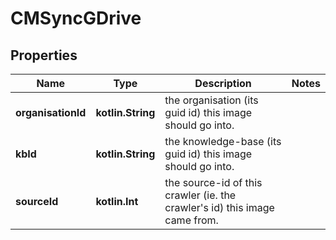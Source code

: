 
# CMSyncGDrive

## Properties
Name | Type | Description | Notes
------------ | ------------- | ------------- | -------------
**organisationId** | **kotlin.String** | the organisation (its guid id) this image should go into. | 
**kbId** | **kotlin.String** | the knowledge-base (its guid id) this image should go into. | 
**sourceId** | **kotlin.Int** | the source-id of this crawler (ie. the crawler&#39;s id) this image came from. | 



